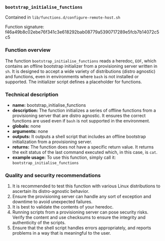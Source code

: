 ### `bootstrap_initialise_functions`

Contained in `lib/functions.d/configure-remote-host.sh`

Function signature: f46a49b8c02ebe76f341c3e618292bab08779a5390717289e5fcb7b14072c5c5

### Function overview

The function `bootstrap_initialise_functions` reads a heredoc, `EOF`, which contains an offline bootstrap initializer from a provisioning server written in `sh`. It is designed to accept a wide variety of distributions (distro agnostic) and functions, even in environments where `bash` is not installed or supported. The initializer script defines a placeholder for functions.

### Technical description

- **name:** bootstrap_initialise_functions 
- **description:** The function initializes a series of offline functions from a provisioning server that are distro agnostic. It ensures the correct functions are used even if `bash` is not supported in the environment.
- **globals:** none
- **arguments:** none
- **outputs:** It outputs a shell script that includes an offline bootstrap initialization from a provisioning server.
- **returns:** The function does not have a specific return value. It returns the exit status of the last command executed which, in this case, is `cat`.
- **example usage:** To use this function, simply call it: `bootstrap_initialise_functions`

### Quality and security recommendations

1. It is recommended to test this function with various Linux distributions to ascertain its distro-agnostic behavior.
2. Ensure the provisioning server can handle any sort of exception and downtime to avoid unexpected failures.
3. It is best to validate the contents of your heredoc.
4. Running scripts from a provisioning server can pose security risks. Verify the content and use checksums to ensure the integrity and authenticity of the scripts.
5. Ensure that the shell script handles errors appropriately, and reports problems in a way that is meaningful to the user.

